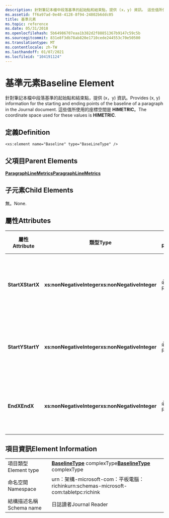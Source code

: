 ```yaml
---
description: 針對筆記本檔中段落基準的起始點和結束點，提供 (x，y) 資訊。 這些值所使用的座標空間是 HIMETRIC。
ms.assetid: ff6a97ad-0e48-4128-8f94-24802b6ddc05
title: 基準元素
ms.topic: reference
ms.date: 05/31/2018
ms.openlocfilehash: 5b64986707eaa1b382d2f88851367b9147c59c5b
ms.sourcegitcommit: 831e8f3db78ab820e1710cede244553c70e50500
ms.translationtype: MT
ms.contentlocale: zh-TW
ms.lasthandoff: 01/07/2021
ms.locfileid: "104191124"
---
```

# <a name="baseline-element"></a><span data-ttu-id="df5dc-104">基準元素</span><span class="sxs-lookup"><span data-stu-id="df5dc-104">Baseline Element</span></span>

<span data-ttu-id="df5dc-105">針對筆記本檔中段落基準的起始點和結束點，提供 (x，y) 資訊。</span><span class="sxs-lookup"><span data-stu-id="df5dc-105">Provides (x, y) information for the starting and ending points of the baseline of a paragraph in the Journal document.</span></span> <span data-ttu-id="df5dc-106">這些值所使用的座標空間是 **HIMETRIC**。</span><span class="sxs-lookup"><span data-stu-id="df5dc-106">The coordinate space used for these values is **HIMETRIC**.</span></span>

## <a name="definition"></a><span data-ttu-id="df5dc-107">定義</span><span class="sxs-lookup"><span data-stu-id="df5dc-107">Definition</span></span>

``` syntax
<xs:element name="Baseline" type="BaseLineType" />
```

## <a name="parent-elements"></a><span data-ttu-id="df5dc-108">父項目</span><span class="sxs-lookup"><span data-stu-id="df5dc-108">Parent Elements</span></span>

[<span data-ttu-id="df5dc-109">**ParagraphLineMetrics**</span><span class="sxs-lookup"><span data-stu-id="df5dc-109">**ParagraphLineMetrics**</span></span>](paragraphlinemetrics-element.md)

## <a name="child-elements"></a><span data-ttu-id="df5dc-110">子元素</span><span class="sxs-lookup"><span data-stu-id="df5dc-110">Child Elements</span></span>

<span data-ttu-id="df5dc-111">無。</span><span class="sxs-lookup"><span data-stu-id="df5dc-111">None.</span></span>

## <a name="attributes"></a><span data-ttu-id="df5dc-112">屬性</span><span class="sxs-lookup"><span data-stu-id="df5dc-112">Attributes</span></span>



| <span data-ttu-id="df5dc-113">屬性</span><span class="sxs-lookup"><span data-stu-id="df5dc-113">Attribute</span></span>  | <span data-ttu-id="df5dc-114">類型</span><span class="sxs-lookup"><span data-stu-id="df5dc-114">Type</span></span>                      | <span data-ttu-id="df5dc-115">必要</span><span class="sxs-lookup"><span data-stu-id="df5dc-115">Required</span></span> | <span data-ttu-id="df5dc-116">描述</span><span class="sxs-lookup"><span data-stu-id="df5dc-116">Description</span></span>                                                      | <span data-ttu-id="df5dc-117">可能的值</span><span class="sxs-lookup"><span data-stu-id="df5dc-117">Possible Values</span></span>           |
|------------|---------------------------|----------|------------------------------------------------------------------|---------------------------|
| <span data-ttu-id="df5dc-118">**StartX**</span><span class="sxs-lookup"><span data-stu-id="df5dc-118">**StartX**</span></span> | <span data-ttu-id="df5dc-119">**xs:nonNegativeInteger**</span><span class="sxs-lookup"><span data-stu-id="df5dc-119">**xs:nonNegativeInteger**</span></span> | <span data-ttu-id="df5dc-120">必要</span><span class="sxs-lookup"><span data-stu-id="df5dc-120">Required</span></span> | <span data-ttu-id="df5dc-121">標示基準開頭的點 X 值。</span><span class="sxs-lookup"><span data-stu-id="df5dc-121">The X value for the point marking the beginning of the baseline.</span></span> | <span data-ttu-id="df5dc-122">任何非負整數。</span><span class="sxs-lookup"><span data-stu-id="df5dc-122">Any non-negative integer.</span></span> |
| <span data-ttu-id="df5dc-123">**StartY**</span><span class="sxs-lookup"><span data-stu-id="df5dc-123">**StartY**</span></span> | <span data-ttu-id="df5dc-124">**xs:nonNegativeInteger**</span><span class="sxs-lookup"><span data-stu-id="df5dc-124">**xs:nonNegativeInteger**</span></span> | <span data-ttu-id="df5dc-125">必要</span><span class="sxs-lookup"><span data-stu-id="df5dc-125">Required</span></span> | <span data-ttu-id="df5dc-126">標示基準開頭的點 Y 值。</span><span class="sxs-lookup"><span data-stu-id="df5dc-126">The Y value for the point marking the beginning of the baseline.</span></span> | <span data-ttu-id="df5dc-127">任何非負整數。</span><span class="sxs-lookup"><span data-stu-id="df5dc-127">Any non-negative integer.</span></span> |
| <span data-ttu-id="df5dc-128">**EndX**</span><span class="sxs-lookup"><span data-stu-id="df5dc-128">**EndX**</span></span>   | <span data-ttu-id="df5dc-129">**xs:nonNegativeInteger**</span><span class="sxs-lookup"><span data-stu-id="df5dc-129">**xs:nonNegativeInteger**</span></span> | <span data-ttu-id="df5dc-130">必要</span><span class="sxs-lookup"><span data-stu-id="df5dc-130">Required</span></span> | <span data-ttu-id="df5dc-131">標示基準結尾之點的 X 值。</span><span class="sxs-lookup"><span data-stu-id="df5dc-131">The X value for the point marking the end of the baseline.</span></span>       | <span data-ttu-id="df5dc-132">任何非負整數。</span><span class="sxs-lookup"><span data-stu-id="df5dc-132">Any non-negative integer.</span></span> |



 

## <a name="element-information"></a><span data-ttu-id="df5dc-133">項目資訊</span><span class="sxs-lookup"><span data-stu-id="df5dc-133">Element Information</span></span>



|              |                                                               |
|--------------|---------------------------------------------------------------|
| <span data-ttu-id="df5dc-134">項目類型</span><span class="sxs-lookup"><span data-stu-id="df5dc-134">Element type</span></span> | <span data-ttu-id="df5dc-135">[**BaselineType**](baselinetype-complex-type.md) complexType</span><span class="sxs-lookup"><span data-stu-id="df5dc-135">[**BaselineType**](baselinetype-complex-type.md) complexType</span></span> |
| <span data-ttu-id="df5dc-136">命名空間</span><span class="sxs-lookup"><span data-stu-id="df5dc-136">Namespace</span></span>    | <span data-ttu-id="df5dc-137">urn：架構-microsoft-com：平板電腦： richink</span><span class="sxs-lookup"><span data-stu-id="df5dc-137">urn:schemas-microsoft-com:tabletpc:richink</span></span>                    |
| <span data-ttu-id="df5dc-138">結構描述名稱</span><span class="sxs-lookup"><span data-stu-id="df5dc-138">Schema name</span></span>  | <span data-ttu-id="df5dc-139">日誌讀者</span><span class="sxs-lookup"><span data-stu-id="df5dc-139">Journal Reader</span></span>                                                |



 

 

 



